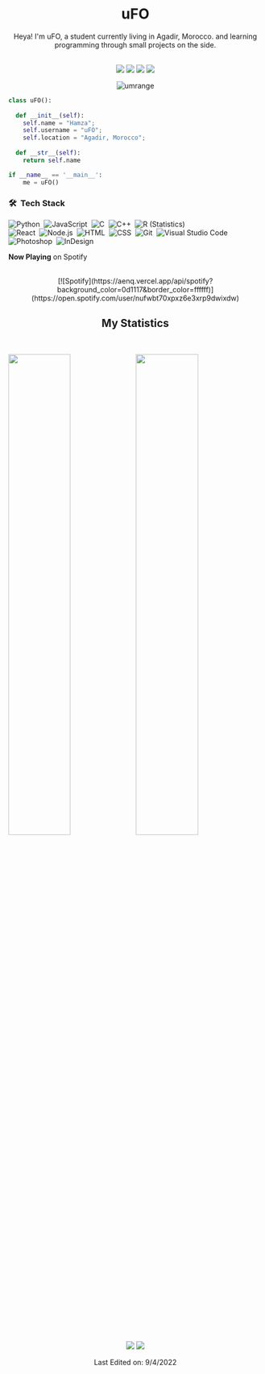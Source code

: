 <h1 align="center">
  <b>uFO</b>
</h1>
<div align="center">
Heya! I'm uFO, a student currently living in Agadir, Morocco. 
and learning programming through small projects on the side.
</div>
<br>

<p>
<div align="center">
  <img src="https://img.shields.io/badge/-HTML-c58545?style=for-the-badge&logo=html5&logoColor=c58545&labelColor=282828">
  <img src="https://img.shields.io/badge/-CSS-d1a01f?style=for-the-badge&logo=css3&logoColor=d1a01f&labelColor=282828">
  <img src="https://img.shields.io/badge/-Python-98b982?style=for-the-badge&logo=python&logoColor=98b982&labelColor=282828">
  <img src="https://img.shields.io/badge/Discord-7289DA?style=for-the-badge&logo=discord&logoColor=white">
</div>
</p>

<p> <div align="center"> <img src="https://komarev.com/ghpvc/?username=IuFO&label=Profile%20views&color=282828&style=flat" alt="umrange" /> </div> </p>


```python
class uFO():
    
  def __init__(self):
    self.name = "Hamza";
    self.username = "uFO";
    self.location = "Agadir, Morocco";
  
  def __str__(self):
    return self.name

if __name__ == '__main__':
    me = uFO()
```

### 🛠 &nbsp;Tech Stack

![Python](https://img.shields.io/badge/-Python-05122A?style=flat&logo=python)&nbsp;
![JavaScript](https://img.shields.io/badge/-JavaScript-05122A?style=flat&logo=javascript)&nbsp;
![C](https://img.shields.io/badge/-C-05122A?style=flat&logo=C&logoColor=A8B9CC)&nbsp;
![C++](https://img.shields.io/badge/-C++-05122A?style=flat&logo=C%2B%2B&logoColor=00599C)&nbsp;
![R (Statistics)](https://img.shields.io/badge/-R-05122A?style=flat&logo=R&logoColor=276DC3)\
![React](https://img.shields.io/badge/-React-05122A?style=flat&logo=react)&nbsp;
![Node.js](https://img.shields.io/badge/-Node.js-05122A?style=flat&logo=node.js)&nbsp;
![HTML](https://img.shields.io/badge/-HTML-05122A?style=flat&logo=HTML5)&nbsp;
![CSS](https://img.shields.io/badge/-CSS-05122A?style=flat&logo=CSS3&logoColor=1572B6)&nbsp;
![Git](https://img.shields.io/badge/-Git-05122A?style=flat&logo=git)&nbsp;
![Visual Studio Code](https://img.shields.io/badge/-Visual%20Studio%20Code-05122A?style=flat&logo=visual-studio-code&logoColor=007ACC)&nbsp;
![Photoshop](https://img.shields.io/badge/-Photoshop-05122A?style=flat&logo=adobe-photoshop)&nbsp;
![InDesign](https://img.shields.io/badge/-InDesign-05122A?style=flat&logo=adobe-indesign)



**Now Playing** on Spotify <br><br>
<!-- [![Spotify recently played](https://spotify-recently-played-readme.vercel.app/api?user=nufwbt70xpxz6e3xrp9dwixdw&count=5&width=400)](https://open.spotify.com/user/nufwbt70xpxz6e3xrp9dwixdw)-->
<div align="center"> [![Spotify](https://aenq.vercel.app/api/spotify?background_color=0d1117&border_color=ffffff)](https://open.spotify.com/user/nufwbt70xpxz6e3xrp9dwixdw) <br> </dir>
<!--![Alt text](https://spotify-recently-played-readme.vercel.app/api?user=nufwbt70xpxz6e3xrp9dwixdw&count=3)-->


## My Statistics

<br/>
<p align="left">
  <img width="49.5%" src="https://github-readme-stats.vercel.app/api?username=IuFO&show_icons=true&theme=gruvbox&hide_border=true" />
    <img width="49.5%" src="https://github-readme-streak-stats.herokuapp.com/?user=IuFO&theme=gruvbox&hide_border=true" />
  </a>
</p>
<br>
<div align="center">
  <img src="http://github-readme-streak-stats.herokuapp.com?user=IuFO&theme=gruvbox&background=282828&hide_border=true" />
  <img src="https://activity-graph.herokuapp.com/graph?username=IuFO&theme=gruvbox"/>
  <!-- <img src="https://peaceful-beyond-61134.herokuapp.com/graph?username=tienhuynh-tn&theme=react-dark"/> -->
</div>

Last Edited on: 9/4/2022
